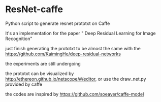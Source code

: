 # ResNet-caffe
Python script to generate resnet prototxt on Caffe

It's an implementation for the paper " Deep Residual Learning for Image Recognition"

just finish generating the prototxt to be almost the same with the 
https://github.com/KaimingHe/deep-residual-networks

the experiments are still undergoing

the prototxt can be visualized by http://ethereon.github.io/netscope/#/editor, or use the draw_net.py provided by caffe

the codes are inspired by https://github.com/soeaver/caffe-model

